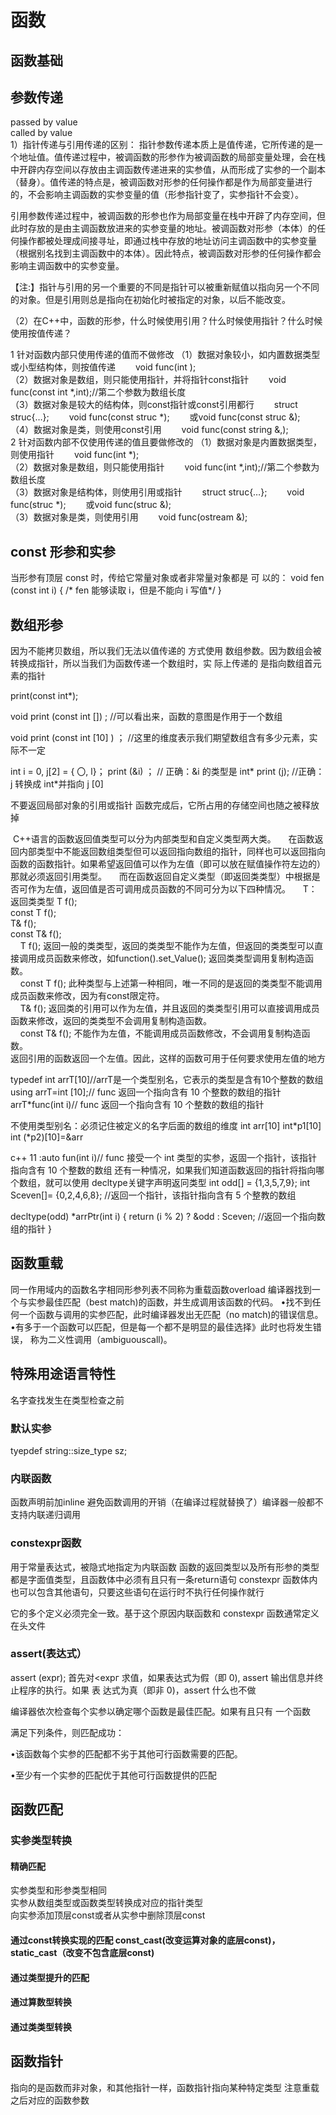 # 函数
## 函数基础
## 参数传递
passed by value <br>
called by value <br>
1）指针传递与引用传递的区别：
指针参数传递本质上是值传递，它所传递的是一个地址值。值传递过程中，被调函数的形参作为被调函数的局部变量处理，会在栈中开辟内存空间以存放由主调函数传递进来的实参值，从而形成了实参的一个副本（替身）。值传递的特点是，被调函数对形参的任何操作都是作为局部变量进行的，不会影响主调函数的实参变量的值（形参指针变了，实参指针不会变）。

引用参数传递过程中，被调函数的形参也作为局部变量在栈中开辟了内存空间，但此时存放的是由主调函数放进来的实参变量的地址。被调函数对形参（本体）的任何操作都被处理成间接寻址，即通过栈中存放的地址访问主调函数中的实参变量（根据别名找到主调函数中的本体）。因此特点，被调函数对形参的任何操作都会影响主调函数中的实参变量。

【注:】指针与引用的另一个重要的不同是指针可以被重新赋值以指向另一个不同的对象。但是引用则总是指向在初始化时被指定的对象，以后不能改变。

（2）在C++中，函数的形参，什么时候使用引用？什么时候使用指针？什么时候使用按值传递？

1  针对函数内部只使用传递的值而不做修改
（1）数据对象较小，如内置数据类型或小型结构体，则按值传递
　　void func(int );<br>
（2）数据对象是数组，则只能使用指针，并将指针const指针
　　void func(const int *,int);//第二个参数为数组长度<br>
（3）数据对象是较大的结构体，则const指针或const引用都行
　　struct struc{…};
　　void func(const struc *);
　　或void func(const struc &);<br>
（4）数据对象是类，则使用const引用
　　void func(const string &,);<br>
2  针对函数内部不仅使用传递的值且要做修改的
（1）数据对象是内置数据类型，则使用指针
　　void func(int *);<br>
（2）数据对象是数组，则只能使用指针
　　void func(int *,int);//第二个参数为数组长度<br>
（3）数据对象是结构体，则使用引用或指针
　　struct struc{…};
　　void func(struc *);
　　或void func(struc &);<br>
（3）数据对象是类，则使用引用
　　void func(ostream &);
  
## const 形参和实参
当形参有顶层 const 时，传给它常量对象或者非常量对象都是 可
以的：
void fen (const int i) { /* fen 能够读取 i，但是不能向 i 写值*/ }
## 数组形参
因为不能拷贝数组，所以我们无法以值传递的
方式使用 数组参数。因为数组会被转换成指针，所以当我们为函数传递一个数组时，实
际上传递的 是指向数组首元素的指针

print(const int*);

void print (const int []) ; //可以看出来，函数的意图是作用于一个数组

void print (const int [10] ) ； //这里的维度表示我们期望数组含有多少元素，实际不一定

int i = 0, j[2] = { 〇, l}；
print (&i) ； // 正确：&i 的类型是 int*
print (j); //正确：j 转换成 int*并指向 j [0]

不要返回局部对象的引用或指针 
函数完成后，它所占用的存储空间也随之被释放掉

 C++语言的函数返回值类型可以分为内部类型和自定义类型两大类。
    在函数返回内部类型中不能返回数组类型但可以返回指向数组的指针，同样也可以返回指向函数的函数指针。如果希望返回值可以作为左值（即可以放在赋值操作符左边的）那就必须返回引用类型。
    而在函数返回自定义类型（即返回类类型）中根据是否可作为左值，返回值是否可调用成员函数的不同可分为以下四种情况。
    T：返回类类型
    T f();<br>
    const T f();<br>
    T& f();<br>
    const T& f();<br>
    T f(); 返回一般的类类型，返回的类类型不能作为左值，但返回的类类型可以直接调用成员函数来修改，如function().set_Value(); 返回类类型调用复制构造函数。<br>
    const T f(); 此种类型与上述第一种相同，唯一不同的是返回的类类型不能调用成员函数来修改，因为有const限定符。<br>
    T& f(); 返回类的引用可以作为左值，并且返回的类类型引用可以直接调用成员函数来修改，返回的类类型不会调用复制构造函数。<br>
    const T& f(); 不能作为左值，不能调用成员函数修改，不会调用复制构造函数。<br>
返回引用的函数返回一个左值。因此，这样的函数可用于任何要求使用左值的地方

typedef int arrT[10]//arrT是一个类型别名，它表示的类型是含有10个整数的数组
using arrT=int [10];// func 返回一个指向含有 10 个整数的数组的指针
arrT*func(int i)// func 返回一个指向含有 10 个整数的数组的指针

不使用类型别名：必须记住被定义的名字后面的数组的维度
int arr[10]
int*p1[10]
int (*p2)[10]=&arr

c++ 11 :auto fun(int i)// func 接受一个 int 类型的实参，返固一个指针，该指针指向含有 10 个整数的数组
还有一种情况，如果我们知道函数返回的指针将指向哪个数组，就可以使用 decltype关键字声明返冋类型
int odd[] = {1,3,5,7,9}; 
int Sceven[]= {0,2,4,6,8};
//返回一个指针，该指针指向含有 5 个整教的数组

decltype(odd) *arrPtr(int i)
{
return (i % 2) ? &odd : Sceven; //返回一个指向数组的指针
}
## 函数重载

同一作用域内的函数名字相同形参列表不同称为重载函数overload
编译器找到一个与实参最佳匹配（best match)的函数，并生成调用该函数的代码。
•找不到任何一个函数与调用的实参匹配，此时编译器发出无匹配（no match)的错误信息。
•有多于一个函数可以匹配，但是每一个都不是明显的最佳选择》此时也将发生错误，
称为二义性调用（ambiguouscall)。
## 特殊用途语言特性

名字查找发生在类型检查之前

### 默认实参
tyepdef string::size_type sz;
### 内联函数
函数声明前加inline
避免函数调用的开销（在编译过程就替换了）编译器一般都不支持内联递归调用

### constexpr函数

用于常量表达式，被隐式地指定为内联函数
函数的返回类型以及所有形参的类型都是字面值类型，且函数体中必须有且只有一条return语句
constexpr 函数体内也可以包含其他语句，只要这些语句在运行时不执行任何操作就行

它的多个定义必须完全一致。基于这个原因内联函数和
constexpr 函数通常定义在头文件

### assert(表达式）
assert (expr);
首先对<exрг 求值，如果表达式为假（即 0), assert 输出信息并终止程序的执行。如果 表
达式为真（即非 0)，assert 什么也不做

编译器依次检查每个实参以确定哪个函数是最佳匹配。如果有且只有 一个函数

满足下列条件，则匹配成功：

•该函数每个实参的匹配都不劣于其他可行函数需要的匹配。

•至少有一个实参的匹配优于其他可行函数提供的匹配

## 函数匹配

### 实参类型转换

#### 精确匹配

实参类型和形参类型相同<br>
实参从数组类型或函数类型转换成对应的指针类型<br>
向实参添加顶层const或者从实参中删除顶层const<br>

#### 通过const转换实现的匹配 const_cast(改变运算对象的底层const)，static_cast（改变不包含底层const)
#### 通过类型提升的匹配
#### 通过算数型转换
#### 通过类类型转换
## 函数指针
指向的是函数而非对象，和其他指针一样，函数指针指向某种特定类型
注意重载之后对应的函数参数
